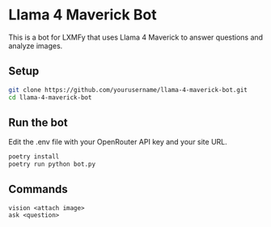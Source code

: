 # Llama 4 Maverick Bot

This is a bot for LXMFy that uses Llama 4 Maverick to answer questions and analyze images.

## Setup

```bash
git clone https://github.com/yourusername/llama-4-maverick-bot.git
cd llama-4-maverick-bot
```

## Run the bot

Edit the .env file with your OpenRouter API key and your site URL.

```bash
poetry install
poetry run python bot.py
```

## Commands

```
vision <attach image>
ask <question>
```
